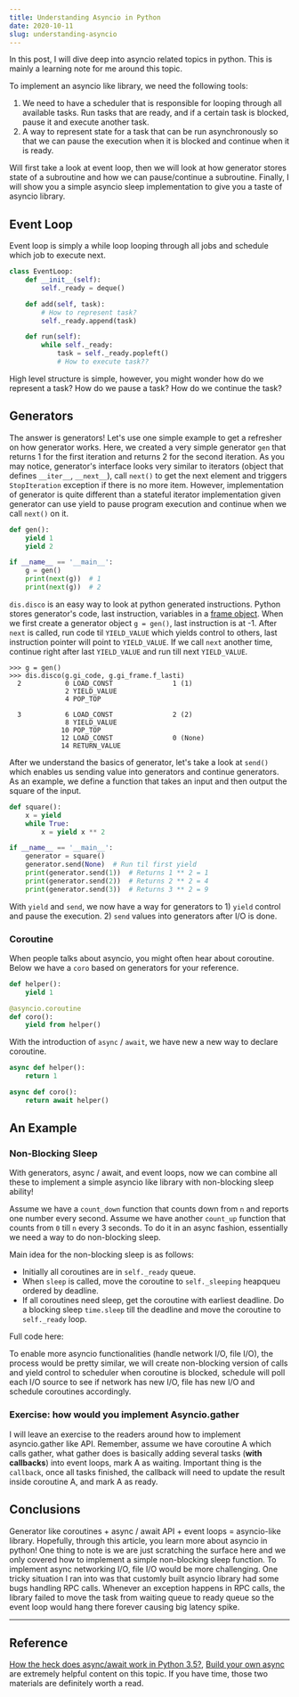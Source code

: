 ```yaml
---
title: Understanding Asyncio in Python
date: 2020-10-11
slug: understanding-asyncio
---
```


In this post, I will dive deep into asyncio related topics in python. This is mainly a learning note for me around this topic.

<!--more-->

To implement an asyncio like library, we need the following tools:
1. We need to have a scheduler that is responsible for looping through all available tasks. Run tasks that are ready, and if a certain task is blocked, pause it and execute another task.
2. A way to represent state for a task that can be run asynchronously so that we can pause the execution when it is blocked and continue when it is ready.


Will first take a look at event loop, then we will look at how generator stores state of a subroutine and how we can pause/continue a subroutine. Finally, I will show you a simple asyncio sleep implementation to give you a taste of asyncio library.


## Event Loop

Event loop is simply a while loop looping through all jobs and schedule which job to execute next. 

```python
class EventLoop:
    def __init__(self):
        self._ready = deque()

    def add(self, task):
        # How to represent task?
        self._ready.append(task)

    def run(self):
        while self._ready:
            task = self._ready.popleft()
            # How to execute task??
```

High level structure is simple, however, you might wonder how do we represent a task? How do we pause a task? How do we continue the task?

## Generators

The answer is generators! Let's use one simple example to get a refresher on how generator works. Here, we created a very simple generator `gen` that returns 1 for the first iteration and returns 2 for the second iteration. As you may notice, generator's interface looks very similar to iterators (object that defines `__iter__`, `__next__`), call `next()` to get the next element and triggers `StopIteration` exception if there is no more item. However, implementation of generator is quite different than a stateful iterator implementation given generator can use yield to pause program execution and continue when we call `next()` on it.


```python
def gen():
    yield 1
    yield 2

if __name__ == '__main__':
    g = gen()
    print(next(g))  # 1
    print(next(g))  # 2
```


`dis.disco` is an easy way to look at python generated instructions. Python stores generator's code, last instruction, variables in a [frame object](https://docs.python.org/2/library/inspect.html). When we first create a generator object `g = gen()`, last instruction is at -1. After `next` is called, run code til `YIELD_VALUE` which yields control to others, last instruction pointer will point to `YIELD_VALUE`. If we call `next` another time, continue right after last `YIELD_VALUE` and run till next `YIELD_VALUE`.

```
>>> g = gen()
>>> dis.disco(g.gi_code, g.gi_frame.f_lasti)
  2           0 LOAD_CONST               1 (1)
              2 YIELD_VALUE
              4 POP_TOP

  3           6 LOAD_CONST               2 (2)
              8 YIELD_VALUE
             10 POP_TOP
             12 LOAD_CONST               0 (None)
             14 RETURN_VALUE
```

After we understand the basics of generator, let's take a look at `send()` which enables us sending value into generators and continue generators. As an example, we define a function that takes an input and then output the square of the input.

```python
def square():
    x = yield
    while True:
        x = yield x ** 2

if __name__ == '__main__':
    generator = square()
    generator.send(None)  # Run til first yield
    print(generator.send(1))  # Returns 1 ** 2 = 1
    print(generator.send(2))  # Returns 2 ** 2 = 4
    print(generator.send(3))  # Returns 3 ** 2 = 9
```

With `yield` and `send`, we now have a way for generators to 1) `yield` control and pause the execution.
2) `send` values into generators after I/O is done.

### Coroutine

When people talks about asyncio, you might often hear about coroutine. Below we have a `coro` based on generators for your reference.

```python
def helper():
    yield 1

@asyncio.coroutine
def coro():
    yield from helper()
```

With the introduction of `async` / `await`, we have new a new way to declare coroutine.

```python
async def helper():
    return 1

async def coro():
    return await helper()
```

## An Example 

### Non-Blocking Sleep

With generators, async / await, and event loops, now we can combine all these to implement a simple asyncio like library with non-blocking sleep ability!

Assume we have a `count_down` function that counts down from `n` and reports one number every second. Assume we have another `count_up` function that counts from `0` till `n` every 3 seconds. To do it in an async fashion, essentially we need a way to do non-blocking sleep.

Main idea for the non-blocking sleep is as follows:
- Initially all coroutines are in `self._ready` queue.
- When `sleep` is called, move the coroutine to `self._sleeping` heapqueu ordered by deadline.
- If all coroutines need sleep, get the coroutine with earliest deadline. Do a blocking sleep `time.sleep` till the deadline and move the coroutine to `self._ready` loop.

Full code here:

<script src="https://gist.github.com/wwei10/5e6d43444c75341224e575034390a753.js"></script>


To enable more asyncio functionalities (handle network I/O, file I/O), the process would be pretty similar, we will create non-blocking version of calls and yield control to scheduler when coroutine is blocked, schedule will poll each I/O source to see if network has new I/O, file has new I/O and schedule coroutines accordingly.

### Exercise: how would you implement Asyncio.gather

I will leave an exercise to the readers around how to implement asyncio.gather like API. Remember, assume we have coroutine A which calls gather, what gather does is basically adding several tasks (**with callbacks**) into event loops, mark A as waiting. Important thing is the `callback`, once all tasks finished, the callback will need to update the result inside coroutine A, and mark A as ready.

## Conclusions

Generator like coroutines + async / await API + event loops = asyncio-like library. Hopefully, through this article, you learn more about asyncio in python! One thing to note is we are just scratching the surface here and we only covered how to implement a simple non-blocking sleep function. To implement async networking I/O, file I/O would be more challenging. One tricky situation I ran into was that customly built asyncio library had some bugs handling RPC calls. Whenever an exception happens in RPC calls, the library failed to move the task from waiting queue to ready queue so the event loop would hang there forever causing big latency spike.


-------

## Reference

[How the heck does async/await work in Python 3.5?](https://snarky.ca/how-the-heck-does-async-await-work-in-python-3-5/), [Build your own async](https://www.youtube.com/watch?v=Y4Gt3Xjd7G8) are extremely helpful content on this topic. If you have time, those two materials are definitely worth a read.